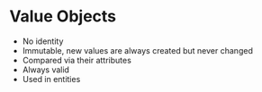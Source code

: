 # Value Objects
- No identity
- Immutable, new values are always created but never changed
- Compared via their attributes
- Always valid
- Used in entities